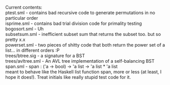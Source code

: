 Current contents: <br/>
ptest.sml - contains bad recursive code to generate permutations
            in no particular order <br/>
isprime.sml - contains bad trial division code for primality testing <br/>
bogosort.sml - Uh <br/>
subsetsum.sml - inefficient subset sum that returns the subset too. but so pretty x.x <br/>
powerset.sml - two pieces of shitty code that both return the power set of a list... in different orders :P <br/>
trees/btree.sig - a signature for a BST <br/>
trees/avltree.sml - An AVL tree implementation of a self-balancing BST<br/>
span.sml - span : ('a -> bool) -> 'a list -> 'a list * 'a list<br/>
meant to behave like the Haskell list function span, more or less (at least, I hope it does!). Treat initials like really stupid test code for it.
